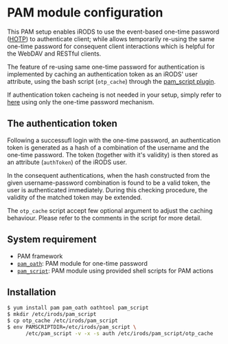 # PAM module configuration

This PAM setup enables iRODS to use the event-based one-time password ([HOTP](https://en.wikipedia.org/wiki/HMAC-based_One-time_Password_Algorithm)) to authenticate client; while allows temporarily re-using the same one-time password for consequent client interactions which is helpful for the WebDAV and RESTful clients.

The feature of re-using same one-time password for authentication is implemented by caching an authentication token as an iRODS' user attribute, using the bash script (`otp_cache`) through the [pam_script plugin](https://github.com/jeroennijhof/pam_script).

If authentication token cacheing is not needed in your setup, simply refer to [here](pam_oath_setup.md) using only the one-time password mechanism.

## The authentication token

Following a successufl login with the one-time password, an authentication token is generated as a hash of a combination of the username and the one-time password. The token (together with it's validity) is then stored as an attribute (`authToken`) of the iRODS user.

In the consequent authentications, when the hash constructed from the given username-password combination is found to be a valid token, the user is authenticated immediately. During this checking procedure, the validity of the matched token may be extended.

The `otp_cache` script accept few optional argument to adjust the caching behaviour. Please refer to the comments in the script for more detail.

## System requirement

- PAM framework
- [`pam_oath`](http://www.nongnu.org/oath-toolkit/pam_oath.html): PAM module for one-time password
- [`pam_script`](https://github.com/jeroennijhof/pam_script): PAM module using provided shell scripts for PAM actions

## Installation

```bash
$ yum install pam pam_oath oathtool pam_script
$ mkdir /etc/irods/pam_script
$ cp otp_cache /etc/irods/pam_script
$ env PAMSCRIPTDIR=/etc/irods/pam_script \
      /etc/pam_script -v -x -s auth /etc/irods/pam_script/otp_cache
```

